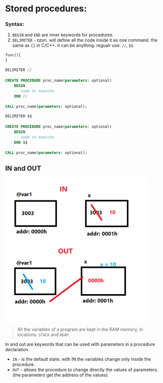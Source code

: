 # Stored procedures:

### Syntax:
1. `BEGIN` and `END` are inner keywords for procedures. 
2. `DELIMITER` - חוסם. will define all the code inside it as one command. 
the same as `{}` in C/C++. 
it can be anything. regualr use: `//`, `$$`
```sql
func(){
}
```
```sql
DELIMITER //

CREATE PROCEDURE proc_name(parameters: optional)
	BEGIN
	-- code to execute
    END //

CALL proc_name(parameters: optional);
```
```sql
DELIMITER $$

CREATE PROCEDURE proc_name(parameters: optional)
	BEGIN
	-- code to execute
    END $$

CALL proc_name(parameters: optional);
```
## IN and OUT
<img src="IN & OUT.png"/>

> All the variables of a program are kept in the RAM memory, in  locations: `STACK` and `HEAP`. 

In and out are keywords that can be used with parameters in a procedure declaration. 


* `IN` - is the default state. with IN the variables change only inside the procedure. 
* `OUT` - allows the procedure to change directly the values of parameters. (the parameters get the address of the values). 
